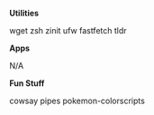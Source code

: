 **Utilities** 

wget
zsh
zinit
ufw
fastfetch
tldr

**Apps**

N/A

**Fun Stuff**

cowsay
pipes
pokemon-colorscripts